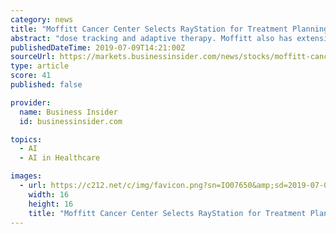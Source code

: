 ```yaml
---
category: news
title: "Moffitt Cancer Center Selects RayStation for Treatment Planning"
abstract: "dose tracking and adaptive therapy. Moffitt also has extensive know-how and clinical data related to artificial intelligence analysis and planning which the two organizations plan to collaborate on."
publishedDateTime: 2019-07-09T14:21:00Z
sourceUrl: https://markets.businessinsider.com/news/stocks/moffitt-cancer-center-selects-raystation-for-treatment-planning-1028339181
type: article
score: 41
published: false

provider:
  name: Business Insider
  id: businessinsider.com

topics:
  - AI
  - AI in Healthcare

images:
  - url: https://c212.net/c/img/favicon.png?sn=IO07650&amp;sd=2019-07-09
    width: 16
    height: 16
    title: "Moffitt Cancer Center Selects RayStation for Treatment Planning"
---
```

